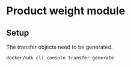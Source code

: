 # Product weight module

## Setup

The transfer objects need to be generated.

    docker/sdk cli console transfer:generate
